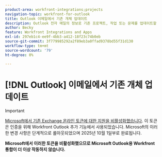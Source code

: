 ```yaml
---
product-area: workfront-integrations;projects
navigation-topic: workfront-for-outlook
title: Outlook 이메일에서 기존 개체 업데이트
description: Outlook 전자 메일의 정보로 기존 프로젝트, 작업 또는 문제를 업데이트할 수 있습니다.
author: Becky
feature: Workfront Integrations and Apps
exl-id: 297eb1c4-ee9f-4bb3-a412-18f23c74b0eb
source-git-commit: 3f779985292a2f89eb3a0ffad9378bd55f31d130
workflow-type: tm+mt
source-wordcount: '79'
ht-degree: 0%

---
```


# [!DNL Outlook] 이메일에서 기존 개체 업데이트

>[!IMPORTANT]
>
>[Microsoft에서 기존 Exchange 온라인 토큰에 대한 지원을 비활성화했습니다](https://learn.microsoft.com/en-us/office/dev/add-ins/outlook/faq-nested-app-auth-outlook-legacy-tokens). 이 토큰은 인증을 위해 Workfront Outlook 추가 기능에서 사용되었습니다. Microsoft의 이러한 변경 사항은 단계적으로 롤아웃되었으며 2025년 10월 1일부로 완료됩니다.
>
>**Microsoft에서 이러한 토큰을 비활성화했으므로 Microsoft Outlook용 Workfront 통합이 더 이상 작동하지 않습니다.**

